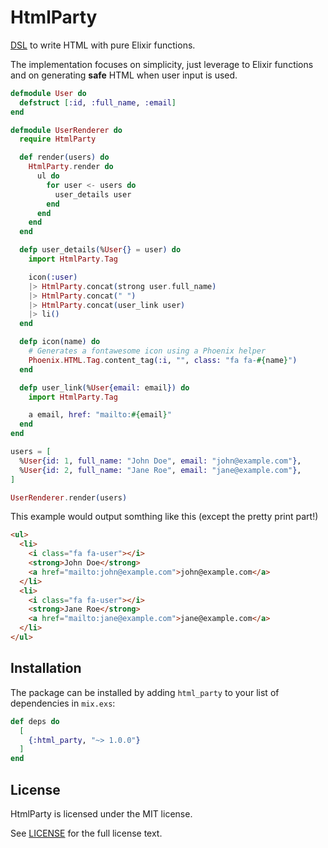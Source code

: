 # HtmlParty

[DSL](https://en.wikipedia.org/wiki/Domain-specific_language) to write HTML with
pure Elixir functions.

The implementation focuses on simplicity, just leverage to Elixir functions and
on generating **safe** HTML when user input is used.

```ex
defmodule User do
  defstruct [:id, :full_name, :email]
end

defmodule UserRenderer do
  require HtmlParty

  def render(users) do
    HtmlParty.render do
      ul do
        for user <- users do
          user_details user
        end
      end
    end
  end

  defp user_details(%User{} = user) do
    import HtmlParty.Tag

    icon(:user)
    |> HtmlParty.concat(strong user.full_name)
    |> HtmlParty.concat(" ")
    |> HtmlParty.concat(user_link user)
    |> li()
  end

  defp icon(name) do
    # Generates a fontawesome icon using a Phoenix helper
    Phoenix.HTML.Tag.content_tag(:i, "", class: "fa fa-#{name}")
  end

  defp user_link(%User{email: email}) do
    import HtmlParty.Tag

    a email, href: "mailto:#{email}"
  end
end

users = [
  %User{id: 1, full_name: "John Doe", email: "john@example.com"},
  %User{id: 2, full_name: "Jane Roe", email: "jane@example.com"},
]

UserRenderer.render(users)
```

This example would output somthing like this (except the pretty print part!)

```html
<ul>
  <li>
    <i class="fa fa-user"></i>
    <strong>John Doe</strong>
    <a href="mailto:john@example.com">john@example.com</a>
  </li>
  <li>
    <i class="fa fa-user"></i>
    <strong>Jane Roe</strong>
    <a href="mailto:jane@example.com">jane@example.com</a>
  </li>
</ul>
```

## Installation

The package can be installed by adding `html_party` to your list of dependencies in
`mix.exs`:

```elixir
def deps do
  [
    {:html_party, "~> 1.0.0"}
  ]
end
```

## License

HtmlParty is licensed under the MIT license.

See [LICENSE](./LICENSE) for the full license text.
